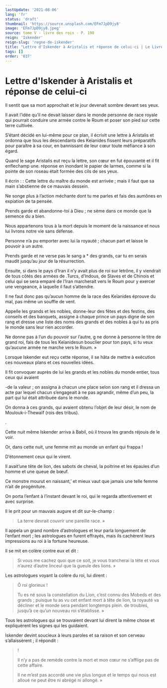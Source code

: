 ```yaml
---
lastUpdate: '2021-08-06'
lang: 'fr'
status: 'draft'
thumbnail: 'https://source.unsplash.com/EFm7JpD9jy8'
image: 'EFm7JpD9jy8.jpeg'
source: tome V - livre des rois - P. 198
reign: 'Iskender'
reign-slug: 'regne-de-iskender'
title: "Lettre d'Iskender à Aristalis et réponse de celui-ci | Le Livre des Rois | Shâhnâmeh"
tags: []
order: '037'
---
```


<!-- LTeX: language=fr -->

# Lettre d'Iskender à Aristalis et réponse de celui-ci

Il sentit que sa mort approchait et le jour devenait sombre devant ses yeux.

Il avait l’idée qu’il ne devait laisser dans le monde personne de race royale qui pourrait conduire une armée contre le Roum et poser son pied sur cette terre cultivée.

S’étant décidé en lui-même pour ce plan, il écrivit une lettre à Aristalis et ordonna que tous les descendants des Keïanides fissent leurs préparatifs pour paraître à sa cour, en bannissant de leur cœur toute méfiance à son égard.

Quand le sage Aristalis eut reçu la lettre, son cœur en fut épouvanté et il fit enflechamp une. réponse en inondant le papier de larmes, comme si la pointe de son roseau était formée des cils de ses yeux.

Il écrin : : Cette lettre du maître du monde est arrivée ; mais il faut que sa main s’abstienne de ce mauvais dessein.

Ne songe plus à l’action méchante dont tu me parles et fais des aumônes en expiation de ta pensée.

Prends garde et abandonne-toi à Dieu ; ne sème dans ce monde que la semence du a bien.

Nous appartenons tous à la mort depuis le moment de la naissance et nous lui livrons notre vie sans défense.

Personne n’a pu emporter avec lui la royauté ; chacun part et laisse le pouvoir à un autre.

Prends garde et ne verse pas le sang a \* des grands, car tu en serais maudit jusqu’au jour de la résurrection.

Ensuite, si dans le pays d’Iran il n’y avait plus de roi sur letrône, il y viendrait de tous côtés des armées de .Turcs, d’lndous, de Slaves et de Chinois et celui qui se sera emparé de l’Iran marcherait vers le Roum pour y exercer une vengeance, à laquelle il faut s’attendre.

Il ne faut donc pas qu’aucun homme de la race des Keïanides éprouve du mal, pas même un souffle de vent.

Appelle les grands et les nobles, donne-leur des fêtes et des festins, des conseils et des banquets, assigne à chaque prince un pays digne de son rang et dresse une liste des noms des grands et des nobles à qui tu as pris le monde sans leur rien accorder.

Ne donne pas à l’un du pouvoir sur l’autre, g ne donne à personne le titre de grand roi, fais de tous les Keïanidesun bouclier pour ton pays, si tu veux qu’aucune armée ne marche vers le Roum. »

Lorsque Iskender eut reçu cette réponse, il se hâta de mettre à exécution ces nouveaux plans et ces nouvelles idées.

Il fit convoquer auprès de lui les grands et les nobles du monde entier, tous ceux qui avaient

-de la valeur ; on assigna à chacun une place selon son rang et il dressa un acte par lequel chacun s’engageait à ne pas agrandir, même d’un peu, la part qui lui était attribuée dans le monde.

On donna à ces grands, qui avaient obtenu l’objet de leur désir, le nom de Moulouk-i-Thewaïf (rois des tribus).

.

Cette nuit même Iskender arriva à Babil, où il trouva les grands réjouis de le voir.

Or, dans cette nuit, une femme mit au monde un enfant qui frappa !

D’étonnement ceux qui le virent.

Il avait’une tête de lion, des sabots de cheval, la poitrine et les épaules d’un homme et une queue de bœuf.

Ce monstre mourut en naissant,’ et mieux vaut que jamais une telle femme n’ait de progéniture.

On porta l’enfant à l’instant devant le roi, qui le regarda attentivement et avec surprise.

Il le prit pour un mauvais augure et dit sur-le-champ :

> La terre devrait couvrir une pareille race. »

Il appela un grand nombre d’astrologues et leur parla longuement de l’enfant mort ; les astrologues en furent effrayés, mais ils cachèrent leurs impressions au roi à la fortune heureuse.

Il se mit en colère contre eux et dit :

> Si vous me cachez quoi que ce soit, je vous trancherai la tête et vous n’aurez d’autre linceul que la gueule des lions. »

Les astrologues voyant la colère du roi, lui dirent :

> Ô roi glorieux !
>
> Tu es né sous la constellation du Lion, c’est connu des Mobeds et des grands ; puisque tu as vu cet enfant mort à tête de lion, ta royauté va décliner et le monde sera pendant longtemps plein. de troubles, jusqu’à ce qu’un nouveau roi s’établisse. »

Tous les astrologues qui se trouvaient devant lui dirent la même chose et expliquèrent les signes qui les guidaient.

Iskender devint soucieux à leurs paroles et sa raison et son cerveau s’allaissèrent ; il répondit :

> !
>
> Il n’y a pas de remède contre la mort et mon cœur ne s’afflige pas de cette affaire.
>
> Il ne m’est pas accordé une vie plus longue et le temps qui nous est alloué ne peut être ni abrégé ni allongé. »
